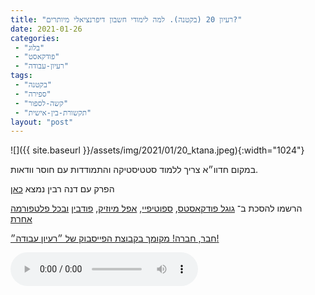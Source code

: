 ```yaml
---
title: "רעיון 20 (בקטנה). למה לימודי חשבון דיפרנציאלי מיותרים?"
date: 2021-01-26
categories: 
 - "בלוג"
 - "פודקאסט"
 - "רעיון-עבודה"
tags: 
 - "בקטנה"
 - "ספירה"
 - "קשה-לספור"
 - "תקשורת-בין-אישית"
layout: "post"
---
```


![]({{ site.baseurl }}/assets/img/2021/01/20_ktana.jpeg){:width="1024"}

במקום חדוו״א צריך ללמוד סטטיסטיקה והתמודדות עם חוסר וודאות.

הפרק עם דנה רבין נמצא [כאן](https://he.gorelik.net/2021/01/24/%d7%a8%d7%a2%d7%99%d7%95%d7%9f-19-%d7%a2%d7%9c-%d7%a2%d7%aa%d7%99%d7%93-%d7%94%d7%97%d7%99%d7%a0%d7%95%d7%9a-%d7%95%d7%97%d7%a9%d7%99%d7%91%d7%94-%d7%99%d7%96%d7%9e%d7%99%d7%aa/)

הרשמו להסכת ב־ [גוגל פודקאסטס](https://podcasts.google.com/feed/aHR0cHM6Ly9mZWVkLnBvZGJlYW4uY29tL2JvcmlzZ29yZWxpa3BoZC9mZWVkLnhtbA), [ספוטיפיי](https://open.spotify.com/show/51XJ9Wd4A5xL1IfU0wHT2Y), [אפל מיוזיק](https://podcasts.apple.com/il/podcast/%D7%A8%D7%A2%D7%99%D7%95%D7%9F-%D7%A2%D7%91%D7%95%D7%93%D7%94-%D7%A0%D7%99%D7%94%D7%95%D7%9C-%D7%A9%D7%95%D7%95%D7%A7-%D7%A7%D7%A8%D7%99%D7%99%D7%A8%D7%94/id1542636914), [פודבין](https://borisgorelikphd.podbean.com/) [ובכל פלטפורמה אחרת](https://feed.podbean.com/borisgorelikphd/feed.xml)

[חבר, חברה! מקומך בקבוצת הפייסבוק של ״רעיון עבודה״!](https://www.facebook.com/reayonavodapodcast)

<audio controls src="https://mcdn.podbean.com/mf/web/53em89/20_ktana.mp3" class=" wp-block-audio"></audio>
